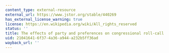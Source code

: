 ```yaml
---
content_type: external-resource
external_url: https://www.jstor.org/stable/440269
has_external_license_warning: true
license: https://en.wikipedia.org/wiki/All_rights_reserved
status: ''
title: The effects of party and preferences on congressional roll-call voting
uid: 21041641-6f37-4a36-a944-a232b5ff36ad
wayback_url: ''
---
```

